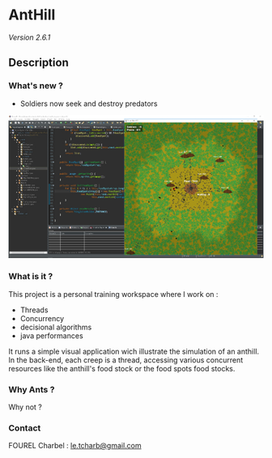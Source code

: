 # AntHill

*Version 2.6.1*

## Description

### What's new ?

 - Soldiers now seek and destroy predators

![screenshot](https://github.com/Tohll/Thread_fourmiliere/raw/Master/screenshot.jpg)

### What is it ?

This project is a personal training workspace where I work on :
- Threads
- Concurrency
- decisional algorithms
- java performances

It runs a simple visual application wich illustrate the simulation of an anthill. In the back-end, each creep is a thread, accessing various concurrent resources like the anthill's food stock or the food spots food stocks.

### Why Ants ?

Why not ?

### Contact

FOUREL Charbel : le.tcharb@gmail.com